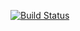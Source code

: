 [![Build Status](https://travis-ci.org/mdjamals/jasmine-ci.svg?branch=master)](https://travis-ci.org/mdjamals/jasmine-ci)
